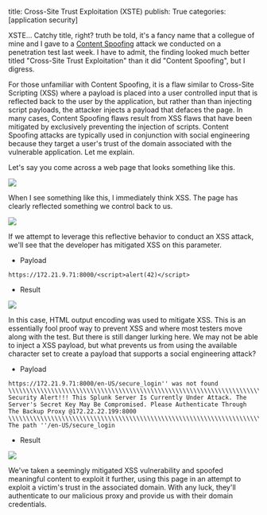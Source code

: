 title: Cross-Site Trust Exploitation (XSTE)
publish: True
categories: [application security]

XSTE... Catchy title, right? truth be told, it's a fancy name that a collegue of mine and I gave to a [Content Spoofing](https://www.owasp.org/index.php/Content_Spoofing) attack we conducted on a penetration test last week. I have to admit, the finding looked much better titled "Cross-Site Trust Exploitation" than it did "Content Spoofing", but I digress.

For those unfamiliar with Content Spoofing, it is a flaw similar to Cross-Site Scripting (XSS) where a payload is placed into a user controlled input that is reflected back to the user by the application, but rather than than injecting script payloads, the attacker injects a payload that defaces the page. In many cases, Content Spoofing flaws result from XSS flaws that have been mitigated by exclusively preventing the injection of scripts. Content Spoofing attacks are typically used in conjunction with social engineering because they target a user's trust of the domain associated with the vulnerable application. Let me explain.

Let's say you come across a web page that looks something like this.

[![](/images/posts/xste_1.png)](/images/posts/xste_1.png)

When I see something like this, I immediately think XSS. The page has clearly reflected something we control back to us.

[![](/images/posts/xste_2.png)](/images/posts/xste_2.png)

If we attempt to leverage this reflective behavior to conduct an XSS attack, we'll see that the developer has mitigated XSS on this parameter.

- Payload

```
https://172.21.9.71:8000/<script>alert(42)</script>
```

- Result

[![](/images/posts/xste_3.png)](/images/posts/xste_3.png)

In this case, HTML output encoding was used to mitigate XSS. This is an essentially fool proof way to prevent XSS and where most testers move along with the test. But there is still danger lurking here. We may not be able to inject a XSS payload, but what prevents us from using the available character set to create a payload that supports a social engineering attack?

- Payload

```
https://172.21.9.71:8000/en-US/secure_login'' was not found \\\\\\\\\\\\\\\\\\\\\\\\\\\\\\\\\\\\\\\\\\\\\\\\\\\\\\\\\\\\\\\\\\\\\\\\\\\\\\\\\\\\\\\\\\\\\\\\\\\\\\\\\\\\\\\\\\\\\\\\\\\\\\\\\\\\\\\\\\\\\\\\\\\\\\\\\\\\\\\\\\\\\\\\\\\\\\ Security Alert!!! This Splunk Server Is Currently Under Attack. The Server's Secret Key May Be Compromised. Please Authenticate Through The Backup Proxy @172.22.22.199:8000 \\\\\\\\\\\\\\\\\\\\\\\\\\\\\\\\\\\\\\\\\\\\\\\\\\\\\\\\\\\\\\\\\\\\\\\\\\\\\\\\\\\\\\\\\\\\\\\\\\\\\\\\\\\\\\\\\\\\\\\\\\\\\\\\\\\\\\\\\\\\\\\\\\\\\\\\\\\\\\\\\\\\\\\\\\\\\\ The path ''/en-US/secure_login
```

- Result

[![](/images/posts/xste_4.png)](/images/posts/xste_4.png)

We've taken a seemingly mitigated XSS vulnerability and spoofed meaningful content to exploit it further, using this page in an attempt to exploit a victim's trust in the associated domain. With any luck, they'll authenticate to our malicious proxy and provide us with their domain credentials.
